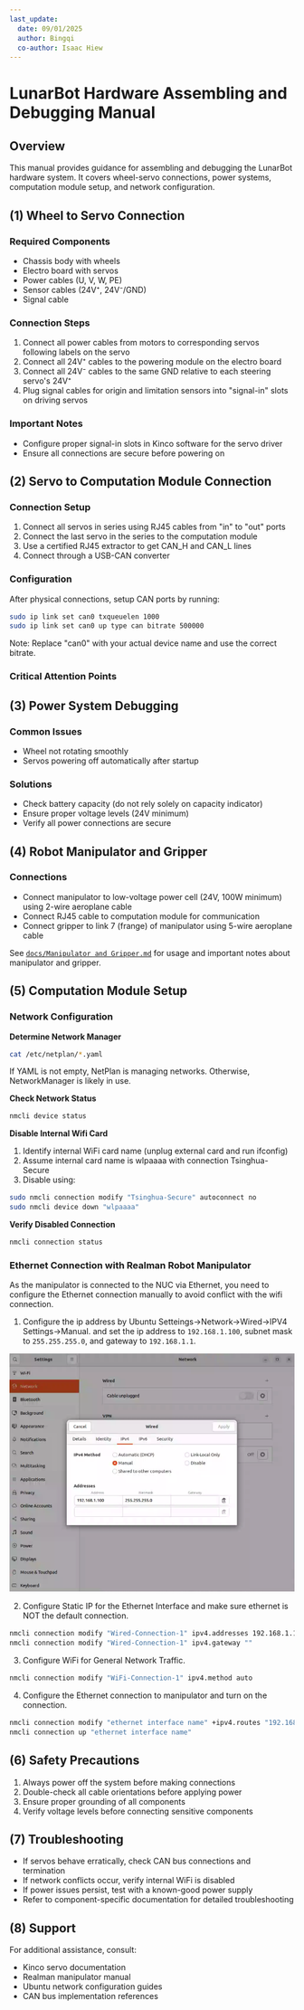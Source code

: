 ```yaml
---
last_update:
  date: 09/01/2025
  author: Bingqi
  co-author: Isaac Hiew 
---
```


# LunarBot Hardware Assembling and Debugging Manual

## Overview

This manual provides guidance for assembling and debugging the LunarBot hardware system. It covers wheel-servo connections, power systems, computation module setup, and network configuration.

## (1) Wheel to Servo Connection

### Required Components
- Chassis body with wheels
- Electro board with servos
- Power cables (U, V, W, PE)
- Sensor cables (24V⁺, 24V⁻/GND)
- Signal cable

### Connection Steps
1. Connect all power cables from motors to corresponding servos following labels on the servo
2. Connect all 24V⁺ cables to the powering module on the electro board
3. Connect all 24V⁻ cables to the same GND relative to each steering servo's 24V⁺
4. Plug signal cables for origin and limitation sensors into "signal-in" slots on driving servos

### Important Notes
- Configure proper signal-in slots in Kinco software for the servo driver
- Ensure all connections are secure before powering on

## (2) Servo to Computation Module Connection

### Connection Setup
1. Connect all servos in series using RJ45 cables from "in" to "out" ports
2. Connect the last servo in the series to the computation module
3. Use a certified RJ45 extractor to get CAN_H and CAN_L lines
4. Connect through a USB-CAN converter

### Configuration
After physical connections, setup CAN ports by running:
```bash
sudo ip link set can0 txqueuelen 1000
sudo ip link set can0 up type can bitrate 500000
```
Note: Replace "can0" with your actual device name and use the correct bitrate.

### Critical Attention Points

## (3) Power System Debugging
### Common Issues 
- Wheel not rotating smoothly
- Servos powering off automatically after startup

### Solutions
- Check battery capacity (do not rely solely on capacity indicator)
- Ensure proper voltage levels (24V minimum)
- Verify all power connections are secure

## (4) Robot Manipulator and Gripper
### Connections
- Connect manipulator to low-voltage power cell (24V, 100W minimum) using 2-wire aeroplane cable
- Connect RJ45 cable to computation module for communication
- Connect gripper to link 7 (frange) of manipulator using 5-wire aeroplane cable

See [`docs/Manipulator and Gripper.md`](./Manipulator%20and%20Gripper.md) for usage and important notes about manipulator and gripper.

## (5) Computation Module Setup
### Network Configuration
**Determine Network Manager**
```bash
cat /etc/netplan/*.yaml
```
If YAML is not empty, NetPlan is managing networks. Otherwise, NetworkManager is likely in use.

**Check Network Status**
```bash
nmcli device status
```

**Disable Internal Wifi Card**
1. Identify internal WiFi card name (unplug external card and run ifconfig)
2. Assume internal card name is wlpaaaa with connection Tsinghua-Secure
3. Disable using:
```bash
sudo nmcli connection modify "Tsinghua-Secure" autoconnect no
sudo nmcli device down "wlpaaaa"
```

**Verify Disabled Connection**
```bash
nmcli connection status
```

### Ethernet Connection with Realman Robot Manipulator
As the manipulator is connected to the NUC via Ethernet, you need to configure the Ethernet connection manually to avoid conflict with the wifi connection. 

1. Configure the ip address by Ubuntu Setteings->Network->Wired->IPV4 Settings->Manual. and set the ip address to `192.168.1.100`, subnet mask to `255.255.255.0`, and gateway to `192.168.1.1`.

![image](../../static/img/rm_ipv4.png)

2. Configure Static IP for the Ethernet Interface and make sure ethernet is NOT the default connection.
```bash
nmcli connection modify "Wired-Connection-1" ipv4.addresses 192.168.1.100/24 ipv4.method manual
nmcli connection modify "Wired-Connection-1" ipv4.gateway ""
```

3. Configure WiFi for General Network Traffic.
```bash
nmcli connection modify "WiFi-Connection-1" ipv4.method auto
```

4. Configure the Ethernet connection to manipulator and turn on the connection.
```bash
nmcli connection modify "ethernet interface name" +ipv4.routes "192.168.1.0/24 192.168.1.1"
nmcli connection up "ethernet interface name" 
```

## (6) Safety Precautions
1. Always power off the system before making connections
2. Double-check all cable orientations before applying power
3. Ensure proper grounding of all components
4. Verify voltage levels before connecting sensitive components

## (7) Troubleshooting
- If servos behave erratically, check CAN bus connections and termination
- If network conflicts occur, verify internal WiFi is disabled
- If power issues persist, test with a known-good power supply
- Refer to component-specific documentation for detailed troubleshooting

## (8) Support
For additional assistance, consult:
- Kinco servo documentation
- Realman manipulator manual
- Ubuntu network configuration guides
- CAN bus implementation references

